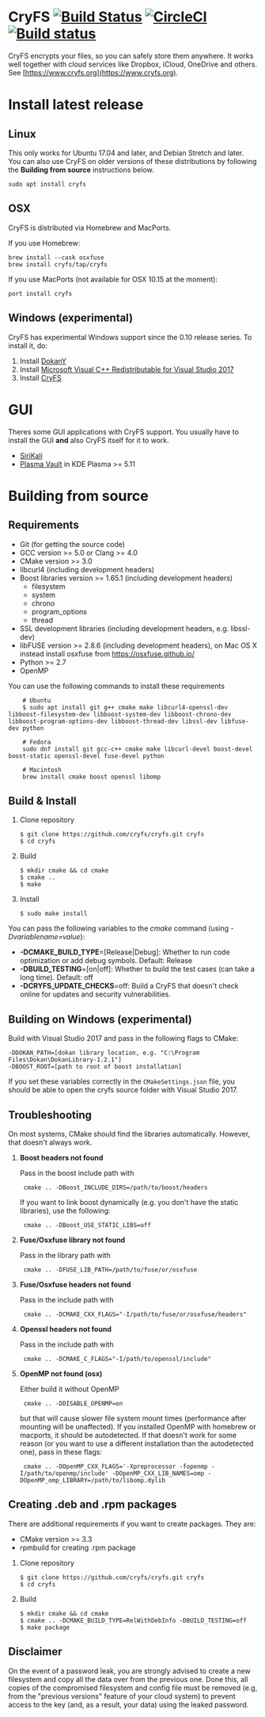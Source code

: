 # CryFS [![Build Status](https://travis-ci.org/cryfs/cryfs.svg?branch=master)](https://travis-ci.org/cryfs/cryfs) [![CircleCI](https://circleci.com/gh/cryfs/cryfs/tree/master.svg?style=svg)](https://circleci.com/gh/cryfs/cryfs/tree/master) [![Build status](https://ci.appveyor.com/api/projects/status/84ouutflsnap9dlv/branch/master?svg=true)](https://ci.appveyor.com/project/smessmer/cryfs/branch/master)

CryFS encrypts your files, so you can safely store them anywhere. It works well together with cloud services like Dropbox, iCloud, OneDrive and others.
See [https://www.cryfs.org](https://www.cryfs.org).

Install latest release
======================

Linux
------

This only works for Ubuntu 17.04 and later, and Debian Stretch and later.
You can also use CryFS on older versions of these distributions by following the **Building from source** instructions below.

    sudo apt install cryfs
    
OSX
----

CryFS is distributed via Homebrew and MacPorts.

If you use Homebrew:

    brew install --cask osxfuse
    brew install cryfs/tap/cryfs

If you use MacPorts (not available for OSX 10.15 at the moment):

    port install cryfs

    
Windows (experimental)
----------------------

CryFS has experimental Windows support since the 0.10 release series. To install it, do:

1. Install [DokanY](https://github.com/dokan-dev/dokany/releases)
2. Install [Microsoft Visual C++ Redistributable for Visual Studio 2017](https://support.microsoft.com/en-us/help/2977003/the-latest-supported-visual-c-downloads)
3. Install [CryFS](https://www.cryfs.org/#download)

GUI
===
Theres some GUI applications with CryFS support. You usually have to install the GUI **and** also CryFS itself for it to work.
- [SiriKali](https://mhogomchungu.github.io/sirikali/)
- [Plasma Vault](https://www.kde.org/announcements/plasma-5.11.0.php) in KDE Plasma >= 5.11

Building from source
====================

Requirements
------------
  - Git (for getting the source code)
  - GCC version >= 5.0 or Clang >= 4.0
  - CMake version >= 3.0 
  - libcurl4 (including development headers)
  - Boost libraries version >= 1.65.1 (including development headers)
    - filesystem
    - system
    - chrono
    - program_options
    - thread
  - SSL development libraries (including development headers, e.g. libssl-dev)
  - libFUSE version >= 2.8.6 (including development headers), on Mac OS X instead install osxfuse from https://osxfuse.github.io/
  - Python >= 2.7
  - OpenMP

You can use the following commands to install these requirements

        # Ubuntu
        $ sudo apt install git g++ cmake make libcurl4-openssl-dev libboost-filesystem-dev libboost-system-dev libboost-chrono-dev libboost-program-options-dev libboost-thread-dev libssl-dev libfuse-dev python

        # Fedora
        sudo dnf install git gcc-c++ cmake make libcurl-devel boost-devel boost-static openssl-devel fuse-devel python

        # Macintosh
        brew install cmake boost openssl libomp

Build & Install
---------------

 1. Clone repository

        $ git clone https://github.com/cryfs/cryfs.git cryfs
        $ cd cryfs

 2. Build

        $ mkdir cmake && cd cmake
        $ cmake ..
        $ make

 3. Install

        $ sudo make install

You can pass the following variables to the *cmake* command (using *-Dvariablename=value*):
 - **-DCMAKE_BUILD_TYPE**=[Release|Debug]: Whether to run code optimization or add debug symbols. Default: Release
 - **-DBUILD_TESTING**=[on|off]: Whether to build the test cases (can take a long time). Default: off
 - **-DCRYFS_UPDATE_CHECKS**=off: Build a CryFS that doesn't check online for updates and security vulnerabilities.

Building on Windows (experimental)
----------------------------------

Build with Visual Studio 2017 and pass in the following flags to CMake:

    -DDOKAN_PATH=[dokan library location, e.g. "C:\Program Files\Dokan\DokanLibrary-1.2.1"]
    -DBOOST_ROOT=[path to root of boost installation]

If you set these variables correctly in the `CMakeSettings.json` file, you should be able to open the cryfs source folder with Visual Studio 2017.

Troubleshooting
---------------

On most systems, CMake should find the libraries automatically. However, that doesn't always work.

1. **Boost headers not found**

    Pass in the boost include path with

        cmake .. -DBoost_INCLUDE_DIRS=/path/to/boost/headers

    If you want to link boost dynamically (e.g. you don't have the static libraries), use the following:

        cmake .. -DBoost_USE_STATIC_LIBS=off

2. **Fuse/Osxfuse library not found**

    Pass in the library path with

        cmake .. -DFUSE_LIB_PATH=/path/to/fuse/or/osxfuse

3. **Fuse/Osxfuse headers not found**

    Pass in the include path with

        cmake .. -DCMAKE_CXX_FLAGS="-I/path/to/fuse/or/osxfuse/headers"

4. **Openssl headers not found**

    Pass in the include path with

        cmake .. -DCMAKE_C_FLAGS="-I/path/to/openssl/include"

5. **OpenMP not found (osx)**

    Either build it without OpenMP

        cmake .. -DDISABLE_OPENMP=on

    but that will cause slower file system mount times (performance after mounting will be unaffected).
    If you installed OpenMP with homebrew or macports, it should be autodetected.
    If that doesn't work for some reason (or you want to use a different installation than the autodetected one),
    pass in these flags:

        cmake .. -DOpenMP_CXX_FLAGS='-Xpreprocessor -fopenmp -I/path/to/openmp/include' -DOpenMP_CXX_LIB_NAMES=omp -DOpenMP_omp_LIBRARY=/path/to/libomp.dylib


Creating .deb and .rpm packages
-------------------------------

There are additional requirements if you want to create packages. They are:
 - CMake version >= 3.3
 - rpmbuild for creating .rpm package

 1. Clone repository

        $ git clone https://github.com/cryfs/cryfs.git cryfs
        $ cd cryfs

 2. Build

        $ mkdir cmake && cd cmake
        $ cmake .. -DCMAKE_BUILD_TYPE=RelWithDebInfo -DBUILD_TESTING=off
        $ make package


Disclaimer
----------------------

On the event of a password leak, you are strongly advised to create a new filesystem and copy all the data over from the previous one. Done this, all copies of the compromised filesystem and config file must be removed (e.g, from the "previous versions" feature of your cloud system) to prevent access to the key (and, as a result, your data) using the leaked password.
